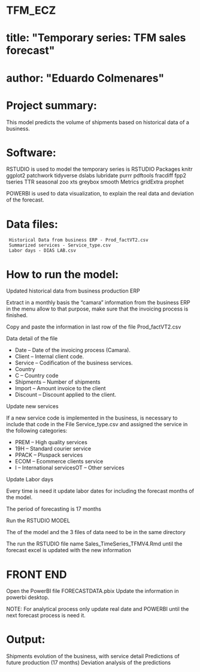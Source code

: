 # TFM_ECZ
# title: "Temporary series: TFM sales forecast"
# author: "Eduardo Colmenares"
# Project summary: 

This model predicts the volume of shipments based on historical data of a business.

# Software:

RSTUDIO is used to model the temporary series is RSTUDIO 
   Packages 
       knitr
       ggplot2
       patchwork
       tidyverse
       dslabs
       lubridate
       purrr
       pdftools
       fracdiff
       fpp2 
       tseries 
       TTR 
       seasonal
       zoo
       xts
       greybox
       smooth
       Metrics
       gridExtra
       prophet
   
POWERBI is used to data visualization, to explain the real data and deviation of the forecast. 

# Data files:

     Historical Data from business ERP - Prod_factVT2.csv
     Summarized services - Service_type.csv
     Labor days - DIAS LAB.csv


# How to run the model:

Updated historical data from business production ERP

Extract in a monthly basis the “camara” information from the business ERP in the menu allow to that purpose, make sure that the invoicing process is finished. 

Copy and paste the information in last row of the file Prod_factVT2.csv 
   
Data detail of the file 
  
-	Date – Date of the invoicing process (Camara). 
-	Client – Internal client code.
-	Service – Codification of the business services.
-	Country 
-	C – Country code 
-	Shipments – Number of shipments 
-	Import – Amount invoice to the client   
-	Discount – Discount applied to the client.


Update new services 

If a new service code is implemented in the business, is necessary to include that code in the File Service_type.csv and assigned the service in the following categories:

-	PREM – High quality services 
-	19H – Standard courier service 
-	PPACK – Pluspack services  
-	ECOM – Ecommerce clients service
-	I – International servicesOT – Other services 

Update Labor days  

Every time is need it update labor dates for including the forecast months of the model.

The period of forecasting is 17 months  

Run the RSTUDIO MODEL 

The of the model and the 3 files of data need to be in the same directory 

The run the RSTUDIO file name Sales_TimeSeries_TFMV4.Rmd until the forecast excel is updated with the new information 



# FRONT END 

Open the PowerBI file FORECASTDATA.pbix
Update the information in powerbi desktop.
 


NOTE: For analytical process only update real date and POWERBI until the next forecast process is need it. 



# Output: 

Shipments evolution of the business, with service detail 
Predictions of future production (17 months)
Deviation analysis of the predictions 


